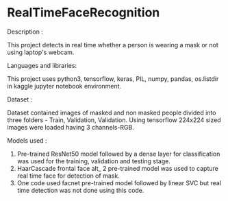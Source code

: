 # RealTimeFaceRecognition

Description :

 This project detects in real time whether a person is wearing a mask or not using laptop's webcam.

Languages and libraries:

 This project uses python3, tensorflow, keras, PIL, numpy, pandas, os.listdir in kaggle jupyter notebook environment.

Dataset :

 Dataset contained images of masked and non masked people divided into three folders - Train, Validation, Validation.
 Using tensorflow 224x224 sized images were loaded having 3 channels-RGB.

Models used :

 1. Pre-trained ResNet50 model followed by a dense layer for classification was used for the training, validation and testing stage.
 2. HaarCascade frontal face alt_ 2 pre-trained model was used to capture real time face for detection of mask.
 3. One code used facnet pre-trained model followed by linear SVC but real time detection was not done using this code.
